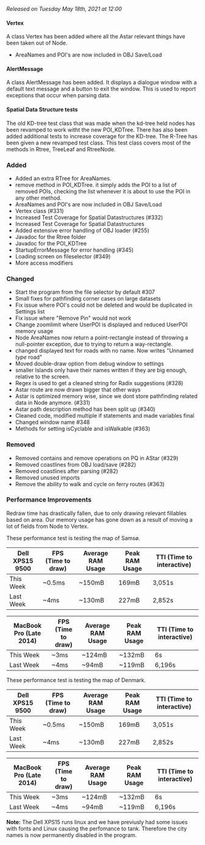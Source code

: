 _Released on Tuesday May 18th, 2021 at 12:00_

#### Vertex
A class Vertex has been added where all the Astar relevant things have been taken out of Node. 
- AreaNames and POI's are now included in OBJ Save/Load

#### AlertMessage
A class AlertMessage has been added. It displays a dialogue window with a default text message and a button to exit the window. This is used to report exceptions that occur when parsing data.  


#### Spatial Data Structure tests
The old KD-tree test class that was made when the kd-tree held nodes has been revamped to work witht the new POI_KDTree. There has also been added additional tests to increase coverage for the KD-tree.
The R-Tree has been given a new revamped test class. This test class covers most of the methods in Rtree, TreeLeaf and RtreeNode.

### Added
- Added an extra RTree for AreaNames.
- remove method in POI_KDTree. it simply adds the POI to a list of removed POIs, checking the list whenever it is about to use the POI in any other method.
- AreaNames and POI's are now included in OBJ Save/Load
- Vertex class (#331)
- Increased Test Coverage for Spatial Datastructures (#332)
- Increased Test Coverage for Spatial Datastructures
- Added extensive error handling of OBJ loader (#255)
- Javadoc for the Rtree folder
- Javadoc for the POI_KDTree
- StartupErrorMessage for error handling (#345)
- Loading screen on fileselector (#349)
- More access modifiers

### Changed
- Start the program from the file selector by default #307 
- Small fixes for pathfinding corner cases on large datasets
- Fix issue where POI's could not be deleted and would be duplicated in Settings list 
- Fix issue where "Remove Pin" would not work
- Change zoomlimit where UserPOI is displayed and reduced UserPOI memory usage
- Node AreaNames now return a point-rectangle instead of throwing a null-pointer exception, due to trying to return a way-rectangle.
- changed displayed text for roads with no name. Now writes "Unnamed *type* road"
- Moved double-draw option from debug window to settings
- smaller Islands only have their names written if they are big enough, relative to the screen.
- Regex is used to get a cleaned string for Radix suggestions (#328)
- Astar route are now drawn bigger that other ways
- Astar is optimized memory wise, since we dont store pathfinding related data in Node anymore. (#331)
- Astar path description method has been split up (#340)
- Cleaned code, modified multiple if statements and made variables final
- Changed window name #348
- Methods for setting isCyclable and isWalkable (#363)

### Removed
- Removed contains and remove operations on PQ in AStar (#329)
- Removed coastlines from OBJ load/save (#282)
- Removed coastlines after parsing (#282)
- Removed unused imports
- Remove the ability to walk and cycle on ferry routes (#363)

### Performance Improvements
Redraw time has drastically fallen, due to only drawing relevant fillables based on area.
Our memory usage has gone down as a result of moving a lot of fields from Node to Vertex.

These performance test is testing the map of Samsø.

| Dell XPS15 9500 | FPS (Time to draw) | Average RAM Usage | Peak RAM Usage | TTI (Time to interactive) |
| --------------- | ------------------ | ----------------- | -------------- | ------------------------- |
| This Week       | ~0.5ms               | ~150mB              | 169mB            | 3,051s                        |
| Last Week       | ~4ms               | ~130mB              | 227mB            | 2,852s                        |

| MacBook Pro (Late 2014) | FPS (Time to draw) | Average RAM Usage | Peak RAM Usage | TTI (Time to interactive) |
| ----------------------- | ------------------ | ----------------- | -------------- | ------------------------- |
| This Week               | ~3ms               | ~124mB              | ~132mB           | 6s                        |
| Last Week               | ~4ms               | ~94mB              | ~119mB           | 6,196s                        |

These performance test is testing the map of Denmark.

| Dell XPS15 9500 | FPS (Time to draw) | Average RAM Usage | Peak RAM Usage | TTI (Time to interactive) |
| --------------- | ------------------ | ----------------- | -------------- | ------------------------- |
| This Week       | ~0.5ms               | ~150mB              | 169mB            | 3,051s                        |
| Last Week       | ~4ms               | ~130mB              | 227mB            | 2,852s                        |

| MacBook Pro (Late 2014) | FPS (Time to draw) | Average RAM Usage | Peak RAM Usage | TTI (Time to interactive) |
| ----------------------- | ------------------ | ----------------- | -------------- | ------------------------- |
| This Week               | ~3ms               | ~124mB              | ~132mB           | 6s                        |
| Last Week               | ~4ms               | ~94mB              | ~119mB           | 6,196s                        |

**Note:** The Dell XPS15 runs linux and we have previusly had some issues with fonts and Linux causing the perfomance to tank. Therefore the city names is now permanently disabled in the program.
